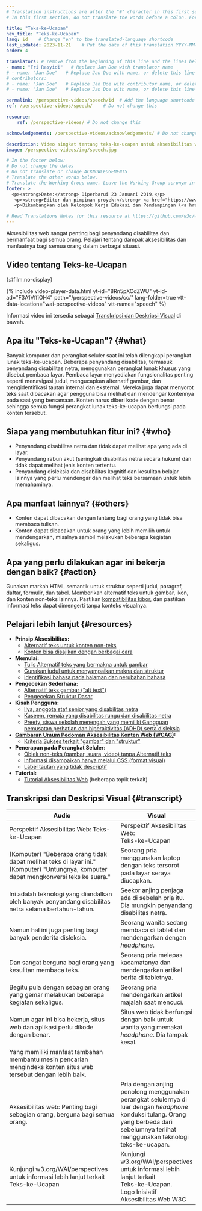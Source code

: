 ```yaml
---
# Translation instructions are after the "#" character in this first section. They are comments that do not show up in the web page. You do not need to translate the instructions after "#".
# In this first section, do not translate the words before a colon. For example, do not translate "title:". Do translate the text after "title:"

title: "Teks-ke-Ucapan"
nav_title: "Teks-ke-Ucapan"
lang: id    # Change "en" to the translated-language shortcode
last_updated: 2023-11-21    # Put the date of this translation YYYY-MM-DD (with month in the middle)
order: 4

translators: # remove from the beginning of this line and the lines below: "# " (the hash sign and the space)
- name: "Fri Rasyidi"   # Replace Jan Doe with translator name
# - name: "Jan Doe"   # Replace Jan Doe with name, or delete this line if not multiple translators
# contributors:
# - name: "Jan Doe"   # Replace Jan Doe with contributor name, or delete this line if none
# - name: "Jan Doe"   # Replace Jan Doe with name, or delete this line if not multiple contributors

permalink: /perspective-videos/speech/id  # Add the language shortcode to the end, with no slash at the end. For example /path/to/file/fr
ref: /perspective-videos/speech/    # Do not change this

resource:
    ref: /perspective-videos/ # Do not change this

acknowledgements: /perspective-videos/acknowledgements/ # Do not change this

description: Video singkat tentang teks-ke-ucapan untuk aksesibilitas web - apa itu, siapa yang membutuhkannya, dan apa yang perlu dilakukan agar bekerja dengan semestinya.
image: /perspective-videos/img/speech.jpg

# In the footer below:
# Do not change the dates
# Do not translate or change ACKNOWLEDGEMENTS
# Translate the other words below.
# Translate the Working Group name. Leave the Working Group acronym in English.
footer: >
  <p><strong>Date:</strong> Diperbarui 23 Januari 2019.</p>
   <p><strong>Editor dan pimpinan proyek:</strong> <a href="https://www.w3.org/People/shadi">Shadi Abou-Zahra</a>. ACKNOWLEDGEMENTS daftar kontributor.</p>
   <p>Dikembangkan oleh Kelompok Kerja Edukasi dan Pendampingan (<a href="http://www.w3.org/WAI/EO/">EOWG</a>). Dikembangkan sebagai bagian dari <a href="https://www.w3.org/WAI/DEV/">proyek WAI-DEV</a>, didanai bersama oleh European Commission. Diperbarui sebagai bagian dari <a href="https://www.w3.org/WAI/DEV/">Proyek Perluasan Akses WAI</a>, didukung oleh Ford Foundation.</p>

# Read Translations Notes for this resource at https://github.com/w3c/wai-perspective-videos#readme
---
```


Aksesibilitas web sangat penting bagi penyandang disabilitas dan bermanfaat bagi semua orang. Pelajari tentang dampak aksesibilitas dan manfaatnya bagi semua orang dalam berbagai situasi.

## Video tentang Teks-ke-Ucapan
{:#film.no-display}

{% include video-player-data.html
    yt-id="8Rn5pXCdZWU"
    yt-id-ad="F3A1VffiOH4"
    path="/perspective-videos/cc/"
    lang-folder=true
    vtt-data-location="wai-perspective-videos"
    vtt-name="speech"
%}

Informasi video ini tersedia sebagai [Transkripsi dan Deskripsi Visual](#transcript) di bawah.

Apa itu "Teks-ke-Ucapan"? {#what}
-------------------------

Banyak komputer dan perangkat seluler saat ini telah dilengkapi perangkat lunak teks-ke-ucapan. Beberapa penyandang disabilitas, termasuk penyandang disabilitas netra, menggunakan perangkat lunak khusus yang disebut pembaca layar. Pembaca layar menyediakan fungsionalitas penting seperti menavigasi judul, mengucapkan alternatif gambar, dan mengidentifikasi tautan internal dan eksternal. Mereka juga dapat menyorot teks saat dibacakan agar pengguna bisa melihat dan mendengar kontennya pada saat yang bersamaan. Konten harus diberi kode dengan benar sehingga semua fungsi perangkat lunak teks-ke-ucapan berfungsi pada konten tersebut.

Siapa yang membutuhkan fitur ini? {#who}
----------------------------

-   Penyandang disabilitas netra dan tidak dapat melihat apa yang ada di layar.
-   Penyandang rabun akut (seringkali disabilitas netra secara hukum) dan tidak dapat melihat jenis konten tertentu.
-   Penyandang disleksia dan disabilitas kognitif dan kesulitan belajar lainnya yang perlu mendengar dan melihat teks bersamaan untuk lebih memahaminya.

Apa manfaat lainnya? {#others}
---------------------------------

-   Konten dapat dibacakan dengan lantang bagi orang yang tidak bisa membaca tulisan.
-   Konten dapat dibacakan untuk orang yang lebih memilih untuk mendengarkan, misalnya sambil melakukan beberapa kegiatan sekaligus.

Apa yang perlu dilakukan agar ini bekerja dengan baik? {#action}
--------------------------------------

Gunakan markah HTML semantik untuk struktur seperti judul, paragraf, daftar, formulir, dan tabel. Memberikan alternatif teks untuk gambar, ikon, dan konten non-teks lainnya. Pastikan [kompatibilitas kibor](/perspective-videos/keyboard/), dan pastikan informasi teks dapat dimengerti tanpa konteks visualnya.

Pelajari lebih lanjut {#resources}
----------

-   **Prinsip Aksesibilitas:**
    -   [Alternatif teks untuk konten non-teks](/fundamentals/accessibility-principles/#alternatives)
    -   [Konten bisa disajikan dengan berbagai cara](/fundamentals/accessibility-principles/#adaptable)
-   **Memulai:**
    -   [Tulis Alternatif teks yang bermakna untuk gambar](/tips/writing/#write-meaningful-text-alternatives-for-images)
    -   [Gunakan judul untuk menyampaikan makna dan struktur](/tips/writing/#use-headings-to-convey-meaning-and-structure)
    -   [Identifikasi bahasa pada halaman dan perubahan bahasa](/tips/developing/#identify-page-language-and-language-changes)
-   **Pengecekan Sederhana:**
    -   [Alternatif teks gambar ("alt text")](/test-evaluate/preliminary/#images)
    -   [Pengecekan Struktur Dasar](/test-evaluate/preliminary/#structure)
-   **Kisah Pengguna:**
    -   [Ilya, anggota staf senior yang disabilitas netra](/people-use-web/user-stories/#accountant)
    -   [Kaseem, remaja yang disabilitas rungu dan disabilitas netra](/people-use-web/user-stories/#teenager)
    -   [Preety, siswa sekolah menengah yang memiliki Gangguan pemusatan perhatian dan hiperaktivitas (ADHD) serta disleksia](/people-use-web/user-stories/#classroomstudent)
-   **[Gambaran Umum Pedoman Aksesibilitas Konten Web (WCAG)](/standards-guidelines/wcag/):**
    -   [Kriteria Sukses terkait "gambar" dan "struktur"](https://www.w3.org/WAI/WCAG21/quickref/?tags=images%2Cstructure)
-   **Penerapan pada Perangkat Seluler:**
    -   [Objek non-teks (gambar, suara, video) tanpa Alternatif teks](/standards-guidelines/shared-experiences/#non-text)
    -   [Informasi disampaikan hanya melalui CSS (format visual)](/standards-guidelines/shared-experiences/#visual-formatting)
    -   [Label tautan yang tidak descriptif](/standards-guidelines/shared-experiences/#link-label)
-   **Tutorial:**
    -   [Tutorial Aksesibilitas Web](/tutorials/)
        (beberapa topik terkait)

## Transkripsi dan Deskripsi Visual {#transcript}

<table>
  <thead>
    <tr>
      <th width="65%">Audio</th>
      <th>Visual</th>
    </tr>
  </thead>
  <tbody>
    <tr>
      <td>Perspektif Aksesibilitas Web: Teks-ke-Ucapan</td>
      <td>Perspektif Aksesibilitas Web:<br>
        Teks-ke-Ucapan</td>
    </tr>
    <tr>
      <td>(Komputer) &quot;Beberapa orang tidak dapat melihat teks di layar ini.&quot;<br>
(Komputer)                     &quot;Untungnya, komputer dapat mengkonversi teks ke suara.&quot;</td>
      <td>Seorang pria menggunakan laptop dengan teks tersorot pada layar seraya diucapkan.</td>
    </tr>
    <tr>
      <td>Ini adalah teknologi yang diandalkan oleh banyak penyandang disabilitas netra selama bertahun-tahun.</td>
      <td>Seekor anjing penjaga ada di sebelah pria itu. Dia mungkin penyandang disabilitas netra.</td>
    </tr>
    <tr>
      <td>Namun hal ini juga penting bagi banyak penderita disleksia.</td>
      <td>Seorang wanita sedang membaca di tablet dan mendengarkan dengan <i>headphone</i>.</td>
    </tr>
    <tr>
      <td>Dan sangat berguna bagi orang yang kesulitan membaca teks.</td>
      <td>Seorang pria melepas kacamatanya dan mendengarkan artikel berita di tabletnya.</td>
    </tr>
    <tr>
      <td>Begitu pula dengan sebagian orang yang gemar melakukan beberapa kegiatan sekaligus.</td>
      <td>Seorang pria mendengarkan artikel majalah saat mencuci.</td>
    </tr>
    <tr>
      <td>Namun agar ini bisa bekerja, situs web dan aplikasi perlu dikode dengan benar.</td>
      <td>Situs web tidak berfungsi dengan baik untuk wanita yang memakai <i>headphone</i>. Dia tampak kesal.</td>
    </tr>
    <tr>
      <td>Yang memiliki manfaat tambahan membantu mesin pencarian mengindeks konten situs web tersebut dengan lebih baik.</td>
      <td>&nbsp;</td>
    </tr>
    <tr>
      <td>Aksesibilitas web: Penting bagi sebagian orang, berguna bagi semua orang.</td>
      <td>Pria dengan anjing penolong menggunakan perangkat selulernya di luar dengan <i>headphone</i> konduksi tulang. Orang yang berbeda dari sebelumnya terlihat menggunakan teknologi teks-ke-ucapan.</td>
    </tr>
    <tr>
      <td>Kunjungi w3.org/WAI/perspectives untuk informasi lebih lanjut terkait Teks-ke-Ucapan</td>
      <td>Kunjungi<br>
        w3.org/WAI/perspectives<br>
        untuk informasi lebih lanjut terkait<br>
        Teks-ke-Ucapan. <br>
        Logo Inisiatif Aksesibilitas Web W3C</td>
    </tr>
  </tbody>
</table>
